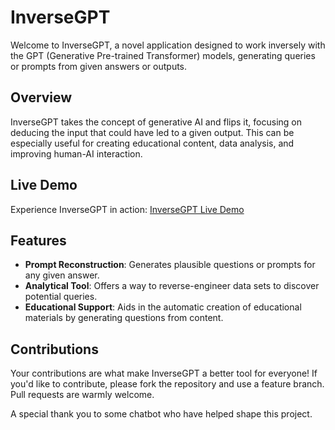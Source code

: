 # InverseGPT

Welcome to InverseGPT, a novel application designed to work inversely with the GPT (Generative Pre-trained Transformer) models, generating queries or prompts from given answers or outputs.

## Overview

InverseGPT takes the concept of generative AI and flips it, focusing on deducing the input that could have led to a given output. This can be especially useful for creating educational content, data analysis, and improving human-AI interaction.

## Live Demo

Experience InverseGPT in action: [InverseGPT Live Demo](https://fabriziosalmi.github.io/InverseGPT/)

## Features

- **Prompt Reconstruction**: Generates plausible questions or prompts for any given answer.
- **Analytical Tool**: Offers a way to reverse-engineer data sets to discover potential queries.
- **Educational Support**: Aids in the automatic creation of educational materials by generating questions from content.

## Contributions

Your contributions are what make InverseGPT a better tool for everyone! If you'd like to contribute, please fork the repository and use a feature branch. Pull requests are warmly welcome.

A special thank you to some chatbot who have helped shape this project.
